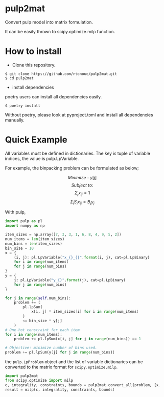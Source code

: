 # pulp2mat

Convert pulp model into matrix formulation.

It can be easily thrown to scipy.optimize.milp function.


# How to install

- Clone this repository.

```
$ git clone https://github.com/rtonoue/pulp2mat.git
$ cd pulp2mat
```

- install dependencies

poetry users can install all dependencies easily.

```
$ poetry install
```

Without poetry, please look at pyproject.toml and install all dependencies manually. 

# Quick Example

All variables must be defined in dictionaries. The key is tuple of variable indices, the value is pulp.LpVariable.

For example, the binpacking problem can be formulated as below;

$$ Minimize: y[j] $$
$$ Subject\ to:$$
$$ \Sigma_{j}x_{ij} = 1$$
$$ \Sigma_{i}S_{i}x_{ij} = B_{j}y_{j}$$

With pulp, 
```python
import pulp as pl
import numpy as np

item_sizes = np.array([7, 3, 3, 1, 6, 8, 4, 9, 5, 2])
num_items = len(item_sizes)
num_bins = len(item_sizes)
bin_size = 10
x = {
    (i, j): pl.LpVariable("x_{}_{}".format(i, j), cat=pl.LpBinary)
    for i in range(num_items)
    for j in range(num_bins)
}
y = {
    j: pl.LpVariable("y_{}".format(j), cat=pl.LpBinary)
    for j in range(num_bins)
}

for j in range(self.num_bins):
    problem += (
        pl.lpSum(
            x[i, j] * item_sizes[i] for i in range(num_items)
        )
        <= bin_size * y[j]
    )
# One-hot constraint for each item
for i in range(num_items):
    problem += pl.lpSum(x[i, j] for j in range(num_bins)) == 1

# Objective: minimize number of bins used.
problem += pl.lpSum(y[j] for j in range(num_bins))
```

the ```pulp.LpProblem``` object and the list of variable dictionaries can be converted to the matrix format for ```scipy.optimize.milp```.

```python
import pulp2mat
from scipy.optimize import milp
c, integrality, constraints, bounds = pulp2mat.convert_all(problem, [x, y])
result = milp(c, integrality, constraints, bounds)
```

